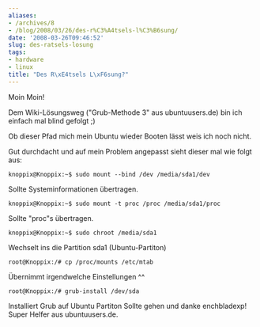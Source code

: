 ```yaml
---
aliases:
- /archives/8
- /blog/2008/03/26/des-r%C3%A4tsels-l%C3%B6sung/
date: '2008-03-26T09:46:52'
slug: des-ratsels-losung
tags:
- hardware
- linux
title: "Des R\xE4tsels L\xF6sung?"
---
```


Moin Moin!

Dem Wiki-Lösungsweg ("Grub-Methode 3" aus ubuntuusers.de) bin ich einfach
mal blind gefolgt ;)

Ob dieser Pfad mich mein Ubuntu wieder Booten lässt weis ich noch nicht.

Gut durchdacht und auf mein Problem angepasst sieht dieser mal wie folgt
aus:

```
knoppix@Knoppix:~$ sudo mount --bind /dev /media/sda1/dev
```

Sollte  Systeminformationen übertragen.

```
knoppix@Knoppix:~$ sudo mount -t proc /proc /media/sda1/proc
```

Sollte "proc"s übertragen.

```
knoppix@Knoppix:~$ sudo chroot /media/sda1
```

Wechselt ins die Partition sda1 (Ubuntu-Partiton)

```
root@Knoppix:/# cp /proc/mounts /etc/mtab
```

Übernimmt irgendwelche Einstellungen  ^^

```
root@Knoppix:/# grub-install /dev/sda
```

Installiert Grub auf Ubuntu Partiton Sollte gehen und danke enchbladexp!
Super Helfer aus ubuntuusers.de.

